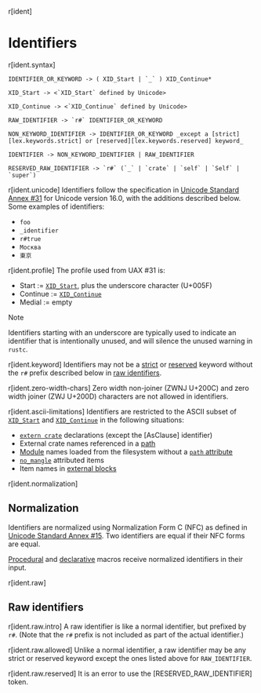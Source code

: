 r[ident]
# Identifiers

r[ident.syntax]
```grammar,lexer
IDENTIFIER_OR_KEYWORD -> ( XID_Start | `_` ) XID_Continue*

XID_Start -> <`XID_Start` defined by Unicode>

XID_Continue -> <`XID_Continue` defined by Unicode>

RAW_IDENTIFIER -> `r#` IDENTIFIER_OR_KEYWORD

NON_KEYWORD_IDENTIFIER -> IDENTIFIER_OR_KEYWORD _except a [strict][lex.keywords.strict] or [reserved][lex.keywords.reserved] keyword_

IDENTIFIER -> NON_KEYWORD_IDENTIFIER | RAW_IDENTIFIER

RESERVED_RAW_IDENTIFIER -> `r#` (`_` | `crate` | `self` | `Self` | `super`)
```

<!-- When updating the version, update the UAX links, too. -->
r[ident.unicode]
Identifiers follow the specification in [Unicode Standard Annex #31][UAX31] for Unicode version 16.0, with the additions described below. Some examples of identifiers:

* `foo`
* `_identifier`
* `r#true`
* `Москва`
* `東京`

r[ident.profile]
The profile used from UAX #31 is:

* Start := [`XID_Start`], plus the underscore character (U+005F)
* Continue := [`XID_Continue`]
* Medial := empty

> [!NOTE]
> Identifiers starting with an underscore are typically used to indicate an identifier that is intentionally unused, and will silence the unused warning in `rustc`.

r[ident.keyword]
Identifiers may not be a [strict] or [reserved] keyword without the `r#` prefix described below in [raw identifiers](#raw-identifiers).

r[ident.zero-width-chars]
Zero width non-joiner (ZWNJ U+200C) and zero width joiner (ZWJ U+200D) characters are not allowed in identifiers.

r[ident.ascii-limitations]
Identifiers are restricted to the ASCII subset of [`XID_Start`] and [`XID_Continue`] in the following situations:

* [`extern crate`] declarations (except the [AsClause] identifier)
* External crate names referenced in a [path]
* [Module] names loaded from the filesystem without a [`path` attribute]
* [`no_mangle`] attributed items
* Item names in [external blocks]

r[ident.normalization]
## Normalization

Identifiers are normalized using Normalization Form C (NFC) as defined in [Unicode Standard Annex #15][UAX15]. Two identifiers are equal if their NFC forms are equal.

[Procedural][proc-macro] and [declarative][mbe] macros receive normalized identifiers in their input.

r[ident.raw]
## Raw identifiers

r[ident.raw.intro]
A raw identifier is like a normal identifier, but prefixed by `r#`. (Note that
the `r#` prefix is not included as part of the actual identifier.)

r[ident.raw.allowed]
Unlike a normal identifier, a raw identifier may be any strict or reserved
keyword except the ones listed above for `RAW_IDENTIFIER`.

r[ident.raw.reserved]
It is an error to use the [RESERVED_RAW_IDENTIFIER] token.

[`extern crate`]: items/extern-crates.md
[`no_mangle`]: abi.md#the-no_mangle-attribute
[`path` attribute]: items/modules.md#the-path-attribute
[`XID_Continue`]: http://unicode.org/cldr/utility/list-unicodeset.jsp?a=%5B%3AXID_Continue%3A%5D&abb=on&g=&i=
[`XID_Start`]:  http://unicode.org/cldr/utility/list-unicodeset.jsp?a=%5B%3AXID_Start%3A%5D&abb=on&g=&i=
[external blocks]: items/external-blocks.md
[mbe]: macros-by-example.md
[module]: items/modules.md
[path]: paths.md
[proc-macro]: procedural-macros.md
[reserved]: keywords.md#reserved-keywords
[strict]: keywords.md#strict-keywords
[UAX15]: https://www.unicode.org/reports/tr15/tr15-56.html
[UAX31]: https://www.unicode.org/reports/tr31/tr31-41.html
